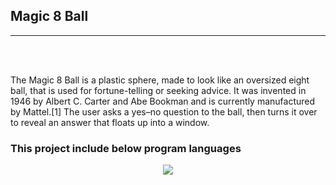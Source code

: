 
<h2> Magic 8 Ball </h2>

<hr>


<br><br>

<p>The Magic 8 Ball is a plastic sphere, made to look like an oversized eight ball, that is used for fortune-telling or seeking advice. It was invented in 1946 by Albert C. Carter and Abe Bookman and is currently manufactured by Mattel.[1] The user asks a yes–no question to the ball, then turns it over to reveal an answer that floats up into a window.</p>

<h3> This project include below program languages</h3>

<p align="center">
  <a href="https://skillicons.dev">
    <img src="https://skillicons.dev/icons?i=git,py,java,c,cpp" />
  </a>
</p>
